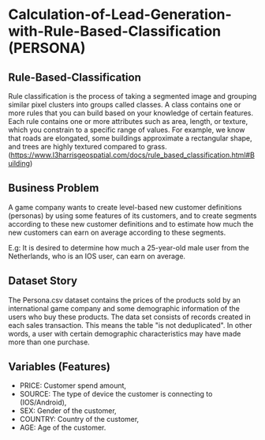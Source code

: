 # Calculation-of-Lead-Generation-with-Rule-Based-Classification (PERSONA)


## Rule-Based-Classification
Rule classification is the process of taking a segmented image and grouping similar pixel clusters into groups called classes. A class contains one or more rules that you can build based on your knowledge of certain features. Each rule contains one or more attributes such as area, length, or texture, which you constrain to a specific range of values. For example, we know that roads are elongated, some buildings approximate a rectangular shape, and trees are highly textured compared to grass. (https://www.l3harrisgeospatial.com/docs/rule_based_classification.html#Building)


## Business Problem
A game company wants to create level-based new customer definitions (personas) by using some features of its customers, and to create segments according to these new customer definitions and to estimate how much the new customers can earn on average according to these segments.

E.g:
It is desired to determine how much a 25-year-old male user from the Netherlands, who is an IOS user, can earn on average.



## Dataset Story
The Persona.csv dataset contains the prices of the products sold by an international game company and some demographic information of the users who buy these products. The data set consists of records created in each sales transaction.
This means the table "is not deduplicated".
In other words, a user with certain demographic characteristics may have made more than one purchase.


## Variables (Features)
* PRICE: Customer spend amount,
* SOURCE: The type of device the customer is connecting to (IOS/Android),
* SEX: Gender of the customer,
* COUNTRY: Country of the customer,
* AGE: Age of the customer.
